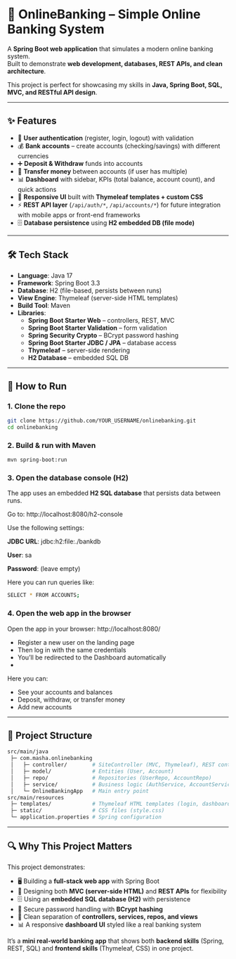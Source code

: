 # 🏦 OnlineBanking – Simple Online Banking System

A **Spring Boot web application** that simulates a modern online banking system.  
Built to demonstrate **web development, databases, REST APIs, and clean architecture**.  

This project is perfect for showcasing my skills in **Java, Spring Boot, SQL, MVC, and RESTful API design**.

---

## ✨ Features

- 👤 **User authentication** (register, login, logout) with validation  
- 💰 **Bank accounts** – create accounts (checking/savings) with different currencies  
- ➕ **Deposit & Withdraw** funds into accounts  
- 🔄 **Transfer money** between accounts (if user has multiple)  
- 📊 **Dashboard** with sidebar, KPIs (total balance, account count), and quick actions  
- 🎨 **Responsive UI** built with **Thymeleaf templates + custom CSS**  
- ⚡ **REST API layer** (`/api/auth/*`, `/api/accounts/*`) for future integration with mobile apps or front-end frameworks  
- 🗄️ **Database persistence** using **H2 embedded DB (file mode)**  

---

## 🛠️ Tech Stack

- **Language**: Java 17  
- **Framework**: Spring Boot 3.3  
- **Database**: H2 (file-based, persists between runs)  
- **View Engine**: Thymeleaf (server-side HTML templates)  
- **Build Tool**: Maven  
- **Libraries**:  
  - **Spring Boot Starter Web** – controllers, REST, MVC  
  - **Spring Boot Starter Validation** – form validation  
  - **Spring Security Crypto** – BCrypt password hashing  
  - **Spring Boot Starter JDBC / JPA** – database access  
  - **Thymeleaf** – server-side rendering  
  - **H2 Database** – embedded SQL DB  

---

## 🚀 How to Run

### 1. Clone the repo
```bash
git clone https://github.com/YOUR_USERNAME/onlinebanking.git
cd onlinebanking
```
### 2. Build & run with Maven
```bash
mvn spring-boot:run
```

### 3. Open the database console (H2)
The app uses an embedded **H2 SQL database** that persists data between runs.

Go to: http://localhost:8080/h2-console

Use the following settings:

**JDBC URL**: jdbc:h2:file:./bankdb

**User**: sa

**Password**: (leave empty)

Here you can run queries like:
```bash
SELECT * FROM ACCOUNTS;
```
### 4. Open the web app in the browser
Open the app in your browser:
   http://localhost:8080/

   - Register a new user on the landing page
   - Then log in with the same credentials
   - You’ll be redirected to the Dashboard automatically
   - 
Here you can:

- See your accounts and balances
- Deposit, withdraw, or transfer money
- Add new accounts

--- 

## 📂 Project Structure
```bash
src/main/java
 ├─ com.masha.onlinebanking
 │   ├─ controller/        # SiteController (MVC, Thymeleaf), REST controllers (Auth, Account)
 │   ├─ model/             # Entities (User, Account)
 │   ├─ repo/              # Repositories (UserRepo, AccountRepo)
 │   ├─ service/           # Business logic (AuthService, AccountService)
 │   └─ OnlineBankingApp   # Main entry point
src/main/resources
 ├─ templates/             # Thymeleaf HTML templates (login, dashboard)
 ├─ static/                # CSS files (style.css)
 └─ application.properties # Spring configuration

```
---
## 🔍 Why This Project Matters

This project demonstrates:

- 🖥️ Building a **full-stack web app** with Spring Boot  
- 🎨 Designing both **MVC (server-side HTML)** and **REST APIs** for flexibility  
- 🗄️ Using an **embedded SQL database (H2)** with persistence  
- 🔐 Secure password handling with **BCrypt hashing**  
- 📂 Clean separation of **controllers, services, repos, and views**  
- 📊 A responsive **dashboard UI** styled like a real banking system  

It’s a **mini real-world banking app** that shows both **backend skills** (Spring, REST, SQL) and **frontend skills** (Thymeleaf, CSS) in one project.
